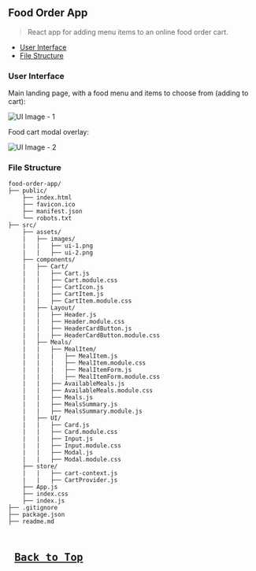 ## Food Order App
>React app for adding menu items to an online food order cart.

* [User Interface](#food-order-app-user-interface)
* [File Structure](#food-order-app-file-structure)

### <a name="food-order-app-user-interface">User Interface</a>

Main landing page, with a food menu and items to choose from (adding to cart):

![UI Image - 1](./src/assets/ui-1.png)

Food cart modal overlay:

![UI Image - 2](./src/assets/ui-2.png)

### <a name="food-order-app-file-structure">File Structure</a>
```
food-order-app/
├── public/
    ├── index.html
    ├── favicon.ico
    ├── manifest.json
    └── robots.txt
├── src/
    ├── assets/
    |   ├── images/
    |   |   ├── ui-1.png
    |   |   ├── ui-2.png
    ├── components/
    |   ├── Cart/
    |   |   ├── Cart.js
    |   |   ├── Cart.module.css
    |   |   ├── CartIcon.js
    |   |   ├── CartItem.js
    |   |   ├── CartItem.module.css
    |   ├── Layout/
    |   |   ├── Header.js
    |   |   ├── Header.module.css
    |   |   ├── HeaderCardButton.js
    |   |   ├── HeaderCardButton.module.css
    |   ├── Meals/
    |   |   ├── MealItem/
    |   |   |   ├── MealItem.js
    |   |   |   ├── MealItem.module.css
    |   |   |   ├── MealItemForm.js
    |   |   |   ├── MealItemForm.module.css
    |   |   ├── AvailableMeals.js
    |   |   ├── AvailableMeals.module.css
    |   |   ├── Meals.js
    |   |   ├── MealsSummary.js
    |   |   ├── MealsSummary.module.js
    |   ├── UI/
    |   |   ├── Card.js
    |   |   ├── Card.module.css
    |   |   ├── Input.js
    |   |   ├── Input.module.css
    |   |   ├── Modal.js
    |   |   ├── Modal.module.css
    ├── store/
    |   |   ├── cart-context.js
    |   |   ├── CartProvider.js
    ├── App.js
    ├── index.css
    ├── index.js
├── .gitignore
├── package.json
├── readme.md
```

<kbd> <br> [Back to Top](#food-order-app) <br> </kbd>
---